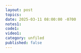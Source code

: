 ```yaml
---
layout: post
topics: 
date: 2025-03-11 08:00:00 -0700
notes1: 
code1: 
video1: 
category: unfiled
published: false
---
```

